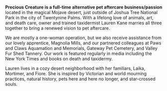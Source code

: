 **Precious Creature is a full-time alternative pet aftercare business/passion** located in the magical Mojave desert, just outside of Joshua Tree National Park in the city of Twentynine Palms. With a lifelong love of animals, art, and death care, owner and trained taxidermist Lauren Kane marries all three together to bring a renewed vision to pet aftercare.

We are mostly a one-woman operation, but we also receive assistance from our lovely apprentice, Magnolia Mills, and our partnered colleagues at Paws and Claws Aquamation and Memorials, Gateway Pet Cemetery, and Valley Fur Shed Tannery. Our work is featured regularly in media including the New York Times and books on death and taxidermy.

Lauren lives in a cozy desert neighborhood with her familiars, Laika, Mortimer, and Fiore. She is inspired by Victorian and world mourning practices, natural history, pets here and here no longer, and star-crossed souls.